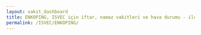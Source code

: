 ```yaml
---
layout: vakit_dashboard
title: ENKOPING, ISVEC için iftar, namaz vakitleri ve hava durumu - ilçe/eyalet seç
permalink: /ISVEC/ENKOPING/
---
```


<script type="text/javascript">
  var GLOBAL_COUNTRY = 'ISVEC';
  var GLOBAL_CITY = 'ENKOPING';
  var GLOBAL_STATE = '';
  var lat = 72;
  var lon = 21;
</script>
